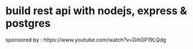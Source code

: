 # build rest api with nodejs, express & postgres
<p> sponsored by : https://www.youtube.com/watch?v=DihOP19LQdg<p>
